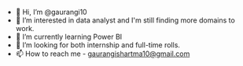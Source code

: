 - 👋 Hi, I’m @gaurangi10
- 👀 I’m interested in data analyst and I'm still finding more domains to work.
- 🌱 I’m currently learning Power BI
- 💞️ I’m looking for both internship and full-time rolls.
- 📫 How to reach me - gaurangishartma10@gmail.com

<!---
gaurangi10/gaurangi10 is a ✨ special ✨ repository because its `README.md` (this file) appears on your GitHub profile.
You can click the Preview link to take a look at your changes.
--->
